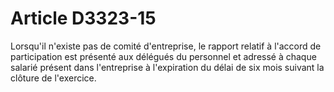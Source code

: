 # Article D3323-15

  
Lorsqu'il n'existe pas de comité d'entreprise, le rapport relatif à l'accord de participation est présenté aux délégués du personnel et adressé à chaque salarié présent dans l'entreprise à l'expiration du délai de six mois suivant la clôture de l'exercice.